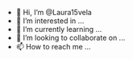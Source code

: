 - 👋 Hi, I’m @Laura15vela
- 👀 I’m interested in ...
- 🌱 I’m currently learning ...
- 💞️ I’m looking to collaborate on ...
- 📫 How to reach me ...

<!---
Laura15vela/Laura15vela is a ✨ special ✨ repository because its `README.md` (this file) appears on your GitHub profile.
You can click the Preview link to take a look at your changes.
--->
